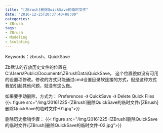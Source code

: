 ```yaml
---
title: "[ZBrush]删除QuickSave的临时文件"
date: "2016-12-25T20:37:40+08:00"
categories:
- ZBrush
tags:
- ZBrush
- Modeling
- Sculpting
---
```

 
Keywords：zbrush、QuickSave


Zb默认的存放历史文件的位置在C:\Users\Public\Documents\ZBrushData\QuickSave。
这个位置貌似没有可用的设置项修改。修改的方式只能通过cmd设置目录软连接的方式，但是这种方式我怕引起其他问题，就没有这么做。

如果要手动删除，方式为：
Preferences -》 QuickSave -》 Delete Quick Files
{{< figure src="/img/20161225-[ZBrush]删除QuickSave的临时文件/[ZBrush]删除QuickSave的临时文件-01.jpg">}}


删除历史撤销步骤：
{{< figure src="/img/20161225-[ZBrush]删除QuickSave的临时文件/[ZBrush]删除QuickSave的临时文件-02.jpg">}}
